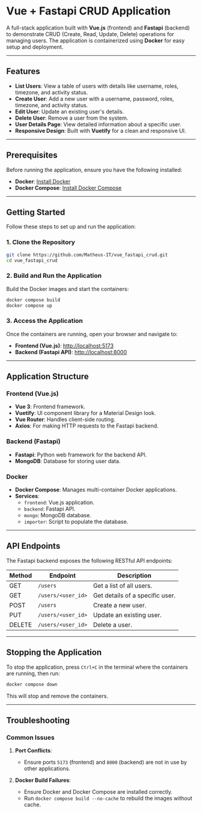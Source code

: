 # Vue + Fastapi CRUD Application

A full-stack application built with **Vue.js** (frontend) and **Fastapi** (backend) to demonstrate CRUD (Create, Read, Update, Delete) operations for managing users. The application is containerized using **Docker** for easy setup and deployment.

---

## Features

- **List Users**: View a table of users with details like username, roles, timezone, and activity status.
- **Create User**: Add a new user with a username, password, roles, timezone, and activity status.
- **Edit User**: Update an existing user's details.
- **Delete User**: Remove a user from the system.
- **User Details Page**: View detailed information about a specific user.
- **Responsive Design**: Built with **Vuetify** for a clean and responsive UI.

---

## Prerequisites

Before running the application, ensure you have the following installed:

- **Docker**: [Install Docker](https://docs.docker.com/get-docker/)
- **Docker Compose**: [Install Docker Compose](https://docs.docker.com/compose/install/)

---

## Getting Started

Follow these steps to set up and run the application:

### 1. Clone the Repository

```bash
git clone https://github.com/Matheus-IT/vue_fastapi_crud.git
cd vue_fastapi_crud
```

### 2. Build and Run the Application

Build the Docker images and start the containers:

```bash
docker compose build
docker compose up
```

### 3. Access the Application

Once the containers are running, open your browser and navigate to:

- **Frontend (Vue.js)**: [http://localhost:5173](http://localhost:5173)
- **Backend (Fastapi API)**: [http://localhost:8000](http://localhost:8000)

---

## Application Structure

### Frontend (Vue.js)

- **Vue 3**: Frontend framework.
- **Vuetify**: UI component library for a Material Design look.
- **Vue Router**: Handles client-side routing.
- **Axios**: For making HTTP requests to the Fastapi backend.

### Backend (Fastapi)

- **Fastapi**: Python web framework for the backend API.
- **MongoDB**: Database for storing user data.

### Docker

- **Docker Compose**: Manages multi-container Docker applications.
- **Services**:
  - `frontend`: Vue.js application.
  - `backend`: Fastapi API.
  - `mongo`: MongoDB database.
  - `importer`: Script to populate the database.
---

## API Endpoints

The Fastapi backend exposes the following RESTful API endpoints:

| Method | Endpoint           | Description                     |
|--------|--------------------|---------------------------------|
| GET    | `/users`           | Get a list of all users.        |
| GET    | `/users/<user_id>` | Get details of a specific user. |
| POST   | `/users`           | Create a new user.              |
| PUT    | `/users/<user_id>` | Update an existing user.        |
| DELETE | `/users/<user_id>` | Delete a user.                  |

---

## Stopping the Application

To stop the application, press `Ctrl+C` in the terminal where the containers are running, then run:

```bash
docker compose down
```

This will stop and remove the containers.

---

## Troubleshooting

### Common Issues

1. **Port Conflicts**:
   - Ensure ports `5173` (frontend) and `8000` (backend) are not in use by other applications.

2. **Docker Build Failures**:
   - Ensure Docker and Docker Compose are installed correctly.
   - Run `docker compose build --no-cache` to rebuild the images without cache.
